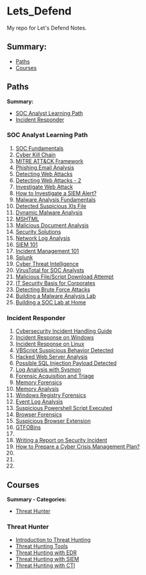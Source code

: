 # Lets_Defend
My repo for Let's Defend Notes.

## Summary:

- [Paths](#paths)
- [Courses](#courses)





## Paths

**Summary:**

- [SOC Analyst Learning Path](#soc-analyst-learning-path)
- [Incident Responder](#incident-responder)

### SOC Analyst Learning Path

1. [SOC Fundamentals](paths/soc_analyst_learning_path/soc_fundamentals)
1. [Cyber Kill Chain](paths/soc_analyst_learning_path/cyber_kill_chain)
1. [MITRE ATT&CK Framework](paths/soc_analyst_learning_path/mitre_att&ck_framework)
1. [Phishing Email Analysis](paths/soc_analyst_learning_path/phishing_email_analysis)
1. [Detecting Web Attacks](paths/soc_analyst_learning_path/detecting_web_attacks)
1. [Detecting Web Attacks - 2](paths/soc_analyst_learning_path/detecting_web_attacks_2)
1. [Investigate Web Attack](paths/soc_analyst_learning_path/investigate_web_attack)
1. [How to Investigate a SIEM Alert?](paths/soc_analyst_learning_path/how_to_investigate_a_SIEM_alert)
1. [Malware Analysis Fundamentals](paths/soc_analyst_learning_path/malware_analysis_fundamental)
1. [Detected Suspicious Xls File](paths/soc_analyst_learning_path/detected_suspicious_xls_file)
1. [Dynamic Malware Analysis](paths/soc_analyst_learning_path/dynamic_malware_analysis)
1. [MSHTML](paths/soc_analyst_learning_path/mshtml)
1. [Malicious Document Analysis](paths/soc_analyst_learning_path/malicious_document_analysis)
1. [Security Solutions](paths/soc_analyst_learning_path/security_solutions)
1. [Network Log Analysis](paths/soc_analyst_learning_path/network_log_analysis)
1. [SIEM 101](paths/soc_analyst_learning_path/siem_101)
1. [Incident Management 101](paths/soc_analyst_learning_path/incident_management_101)
1. [Splunk](paths/soc_analyst_learning_path/splunk)
1. [Cyber Threat Intelligence](paths/soc_analyst_learning_path/cyber_threat_intelligence)
1. [VirusTotal for SOC Analysts](paths/soc_analyst_learning_path/virustotal_for_soc_analysts)
1. [Malicious File/Script Download Attempt](paths/soc_analyst_learning_path/malicious_filescript_download_attempt)
1. [IT Security Basis for Corporates](paths/soc_analyst_learning_path/it_security_basis_for_corporates)
1. [Detecting Brute Force Attacks](paths/soc_analyst_learning_path/detecting_brute_force_attacks)
1. [Building a Malware Analysis Lab](paths/soc_analyst_learning_path/building_a_malware_analysis_lab)
1. [Building a SOC Lab at Home](paths/soc_analyst_learning_path/building_a_soc_lab_at_home)



### Incident Responder

1. [Cybersecurity Incident Handling Guide](paths/incident_responder_path/cybersecurity_incident_handling_guide)
1. [Incident Response on Windows](paths/incident_responder_path/incident_response_on_windows)
1. [Incident Response on Linux](paths/incident_responder_path/incident_response_on_linux)
1. [VBScript Suspicious Behavior Detected](paths/incident_responder_path/vbscript_suspicious_behavior_detected)
1. [Hacked Web Server Analysis](paths/incident_responder_path/hacked_web_server_analysis)
1. [Possible SQL Injection Payload Detected](paths/incident_responder_path/possible_sql_injection_payload_detected)
1. [Log Analysis with Sysmon](paths/incident_responder_path/log_analysis_with_sysmon)
1. [Forensic Acquisition and Triage](paths/incident_responder_path/forensic_acquisition_and_triage)
1. [Memory Forensics](paths/incident_responder_path/memory_forensics)
1. [Memory Analysis](paths/incident_responder_path/memory_analysis)
1. [Windows Registry Forensics](paths/incident_responder_path/windows_registry_forensics)
1. [Event Log Analysis](paths/incident_responder_path/event_log_analysis)
1. [Suspicious Powershell Script Executed](paths/incident_responder_path/suspicious_powershell_script_executed)
1. [Browser Forensics](paths/incident_responder_path/browser_forensics)
1. [Suspicious Browser Extension](paths/incident_responder_path/suspicious_browser_extension)
1. [GTFOBins](paths/incident_responder_path/gtfobins)
1. 
1. [Writing a Report on Security Incident](paths/incident_responder_path/writing_a_report_on_security_incident)
1. [How to Prepare a Cyber Crisis Management Plan?](paths/incident_responder_path/how_to_prepare_a_cyber_crisis_management_plan)
1. 
1. 
1. 





## Courses

**Summary - Categories:**

- [Threat Hunter](#threat-hunter)

### Threat Hunter

- [Introduction to Threat Hunting](courses/threat_hunter/introduction_to_threat_hunting)
- [Threat Hunting Tools](courses/threat_hunter/threat_hunting_tools)
- [Threat Hunting with EDR](courses/threat_hunter/threat_hunting_with_edr)
- [Threat Hunting with SIEM](courses/threat_hunter/threat_hunting_with_siem)
- [Threat Hunting with CTI](courses/threat_hunter/threat_hunting_with_cti)

